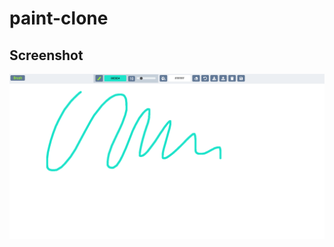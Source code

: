 # paint-clone

## Screenshot

![screenshot](https://github.com/martinapinky/paint-clone/blob/main/screenshot.png?raw=true)
